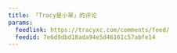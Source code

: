 ```yaml
---
title: 「Tracy是小翠」的评论
params:
  feedlink: https://tracyxc.com/comments/feed/
  feedid: 7e6d9dbd18ada94e5d46161c57abfe14
---
```

